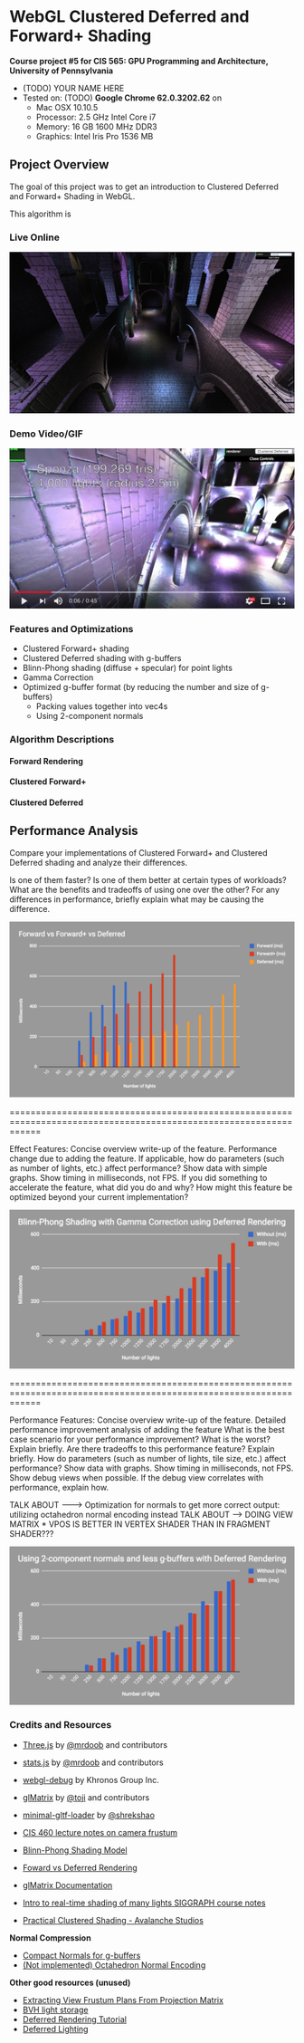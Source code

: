 WebGL Clustered Deferred and Forward+ Shading
======================

**Course project #5 for CIS 565: GPU Programming and Architecture, University of Pennsylvania**

* (TODO) YOUR NAME HERE
* Tested on: (TODO) **Google Chrome 62.0.3202.62** on
  - Mac OSX 10.10.5
  - Processor: 2.5 GHz Intel Core i7
  - Memory: 16 GB 1600 MHz DDR3
  - Graphics: Intel Iris Pro 1536 MB


## Project Overview
The goal of this project was to get an introduction to Clustered Deferred and Forward+ Shading in WebGL. 

This algorithm is 

### Live Online

[![](img/thumb.png)](http://TODO.github.io/Project5B-WebGL-Deferred-Shading)

### Demo Video/GIF

[![](img/video.png)](TODO)


### Features and Optimizations
* Clustered Forward+ shading
* Clustered Deferred shading with g-buffers 
* Blinn-Phong shading (diffuse + specular) for point lights
* Gamma Correction
* Optimized g-buffer format (by reducing the number and size of g-buffers)
  - Packing values together into vec4s
  - Using 2-component normals


### Algorithm Descriptions

#### Forward Rendering

#### Clustered Forward+

#### Clustered Deferred



## Performance Analysis

Compare your implementations of Clustered Forward+ and Clustered Deferred shading and analyze their differences.

Is one of them faster?
Is one of them better at certain types of workloads?
What are the benefits and tradeoffs of using one over the other?
For any differences in performance, briefly explain what may be causing the difference.


![](./renders/renderer-comparison-graph.png)

==================================================================================================================

Effect Features:
Concise overview write-up of the feature.
Performance change due to adding the feature.
If applicable, how do parameters (such as number of lights, etc.) affect performance? Show data with simple graphs.
    Show timing in milliseconds, not FPS.
If you did something to accelerate the feature, what did you do and why?
How might this feature be optimized beyond your current implementation?

![](./renders/effects-graph.png)


==================================================================================================================

Performance Features:
Concise overview write-up of the feature.
Detailed performance improvement analysis of adding the feature
    What is the best case scenario for your performance improvement? What is the worst? Explain briefly.
    Are there tradeoffs to this performance feature? Explain briefly.
    How do parameters (such as number of lights, tile size, etc.) affect performance? Show data with graphs.
        Show timing in milliseconds, not FPS.
    Show debug views when possible.
        If the debug view correlates with performance, explain how.


TALK ABOUT ---> Optimization for normals to get more correct output: utilizing octahedron normal encoding instead
TALK ABOUT --> DOING VIEW MATRIX * VPOS IS BETTER IN VERTEX SHADER THAN IN FRAGMENT SHADER???


![](./renders/optimization-graph.png)

### Credits and Resources

* [Three.js](https://github.com/mrdoob/three.js) by [@mrdoob](https://github.com/mrdoob) and contributors
* [stats.js](https://github.com/mrdoob/stats.js) by [@mrdoob](https://github.com/mrdoob) and contributors
* [webgl-debug](https://github.com/KhronosGroup/WebGLDeveloperTools) by Khronos Group Inc.
* [glMatrix](https://github.com/toji/gl-matrix) by [@toji](https://github.com/toji) and contributors
* [minimal-gltf-loader](https://github.com/shrekshao/minimal-gltf-loader) by [@shrekshao](https://github.com/shrekshao)

* [CIS 460 lecture notes on camera frustum](https://docs.google.com/presentation/d/e/2PACX-1vQrlrzC6XQCvRCQTr9k5dtUCpZFnbqlbcYXoFt1lcjBRdn_r4HD7GabLiGo7Ht0Dxvp4w_cWdV_ZaYh/pub?start=false&loop=false&delayms=60000&slide=id.g2492ec6f45_0_215)
* [Blinn-Phong Shading Model](https://en.wikipedia.org/wiki/Blinn%E2%80%93Phong_shading_model)
* [Foward vs Deferred Rendering](https://gamedevelopment.tutsplus.com/articles/forward-rendering-vs-deferred-rendering--gamedev-12342)
* [glMatrix Documentation](http://glmatrix.net/docs/module-vec3.html)
* [Intro to real-time shading of many lights SIGGRAPH course notes](https://newq.net/dl/pub/SA2014ManyLightIntro.pdf)
* [Practical Clustered Shading - Avalanche Studios](http://www.humus.name/Articles/PracticalClusteredShading.pdf)

**Normal Compression** 
* [Compact Normals for g-buffers](https://aras-p.info/texts/CompactNormalStorage.html)
* [(Not implemented) Octahedron Normal Encoding](https://knarkowicz.wordpress.com/2014/04/16/octahedron-normal-vector-encoding/)

**Other good resources (unused)**
* [Extracting View Frustum Plans From Projection Matrix](http://gamedevs.org/uploads/fast-extraction-viewing-frustum-planes-from-world-view-projection-matrix.pdf)
* [BVH light storage](https://worldoffries.wordpress.com/2015/02/19/simple-alternative-to-clustered-shading-for-thousands-of-lights/)
* [Deferred Rendering Tutorial](http://www.codinglabs.net/tutorial_simple_def_rendering.aspx)
* [Deferred Lighting](https://www.opengl.org/discussion_boards/showthread.php/167687-Deferred-lighting)